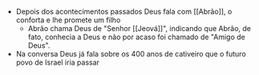 - Depois dos acontecimentos passados Deus fala com [[Abrão]], o conforta e lhe promete um filho
	- Abrão chama Deus de "Senhor [[Jeová]]", indicando que Abrão, de fato, conhecia a Deus e não por acaso foi chamado de "Amigo de Deus".
- Na conversa Deus já fala sobre os 400 anos de cativeiro que o futuro povo de Israel iria passar